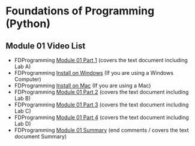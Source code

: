 # Foundations of Programming (Python)  

## Module 01 Video List

* FDProgramming [Module 01 Part 1](https://youtu.be/xoqWGAxwrZ0) (covers the text document including Lab A)
* FDProgramming [Install on Windows](https://youtu.be/AZAwg2dFM7M) (If you are using a Windows Computer)
* FDProgramming [Install on Mac](https://youtu.be/kWPXsl2GnBk) (If you are using a Mac)
* FDProgramming [Module 01 Part 2](https://youtu.be/B83xIjdl1no) (covers the text document including Lab B)
* FDProgramming [Module 01 Part 3](https://youtu.be/s1tbLL8HFUs) (covers the text document including Lab C)
* FDProgramming [Module 01 Part 4](https://youtu.be/VhLSrMcg5Vg) (covers the text document including Lab D)
* FDProgramming [Module 01 Summary](https://youtu.be/OamRCosJuDY) (end comments / covers the text document Summary)
